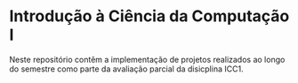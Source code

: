 # Introdução à Ciência da Computação I

Neste repositório contêm a implementação de projetos realizados ao longo do semestre como parte da avaliação parcial da disicplina ICC1.
